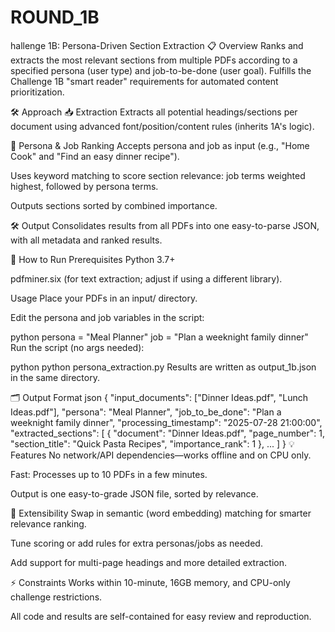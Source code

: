 # ROUND_1B
hallenge 1B: Persona-Driven Section Extraction
📋 Overview
Ranks and extracts the most relevant sections from multiple PDFs according to a specified persona (user type) and job-to-be-done (user goal). Fulfills the Challenge 1B "smart reader" requirements for automated content prioritization.

🛠️ Approach
📥 Extraction
Extracts all potential headings/sections per document using advanced font/position/content rules (inherits 1A's logic).

🤖 Persona & Job Ranking
Accepts persona and job as input (e.g., "Home Cook" and "Find an easy dinner recipe").

Uses keyword matching to score section relevance: job terms weighted highest, followed by persona terms.

Outputs sections sorted by combined importance.

🛠️ Output
Consolidates results from all PDFs into one easy-to-parse JSON, with all metadata and ranked results.

🚀 How to Run
Prerequisites
Python 3.7+

pdfminer.six (for text extraction; adjust if using a different library).

Usage
Place your PDFs in an input/ directory.

Edit the persona and job variables in the script:

python
persona = "Meal Planner"
job = "Plan a weeknight family dinner"
Run the script (no args needed):

python
python persona_extraction.py
Results are written as output_1b.json in the same directory.

🗂️ Output Format
json
{
  "input_documents": ["Dinner Ideas.pdf", "Lunch Ideas.pdf"],
  "persona": "Meal Planner",
  "job_to_be_done": "Plan a weeknight family dinner",
  "processing_timestamp": "2025-07-28 21:00:00",
  "extracted_sections": [
    {
      "document": "Dinner Ideas.pdf",
      "page_number": 1,
      "section_title": "Quick Pasta Recipes",
      "importance_rank": 1
    },
    ...
  ]
}
💡 Features
No network/API dependencies—works offline and on CPU only.

Fast: Processes up to 10 PDFs in a few minutes.

Output is one easy-to-grade JSON file, sorted by relevance.

🚀 Extensibility
Swap in semantic (word embedding) matching for smarter relevance ranking.

Tune scoring or add rules for extra personas/jobs as needed.

Add support for multi-page headings and more detailed extraction.

⚡ Constraints
Works within 10-minute, 16GB memory, and CPU-only challenge restrictions.

All code and results are self-contained for easy review and reproduction.
